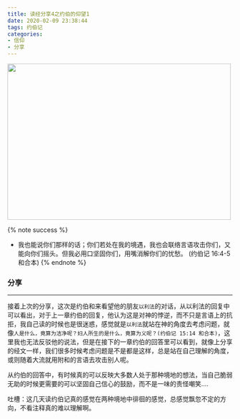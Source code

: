 ```yaml
---
title: 读经分享4之约伯的仰望1
date: 2020-02-09 23:38:44
tags: 约伯记
categories:
- 信仰
- 分享
---
```


<img src="https://blog-1257711631.cos.ap-nanjing.myqcloud.com/IMG_0015.JPG" width=500 height=350>

{% note success %}

* 我也能说你们那样的话；你们若处在我的境遇，我也会联络言语攻击你们，又能向你们摇头。但我必用口坚固你们，用嘴消解你们的忧愁。
                                    (约伯记 16:4-5 和合本)
{% endnote %}

### 分享
***
接着上次的分享，这次是约伯和来看望他的朋友`以利法`的对话，从以利法的回复中可以看出，对于上一章约伯的回复，他认为这是对神的悖逆，而不只是言语上的抗拒，我自己读的时候也是很迷惑，感觉就是`以利法`就站在神的角度去考虑问题，就像`人是什么，竟算为洁净呢？妇人所生的是什么，竟算为义呢？(约伯记 15:14 和合本)`，这里我也无法反驳他的说法，但是在接下的一章约伯的回答里可以看到，就像上分享的经文一样，我们很多时候考虑问题是不是都是这样，总是站在自己理解的角度，或则随着大流就用附和的言语去攻击别人呢。

从约伯的回答中，有时候真的可以反映大多数人处于那种境地的想法，当自己脆弱无助的时候更需要的可以坚固自己信心的鼓励，而不是一味的责怪嘲笑....

吐槽：这几天读约伯记真的感觉在两种境地中徘徊的感觉，总感觉飘忽不定的方向，不看注释真的难以理解啊。

